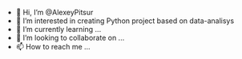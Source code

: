 - 👋 Hi, I’m @AlexeyPitsur
- 👀 I’m interested in creating Python project based on data-analisys
- 🌱 I’m currently learning ...
- 💞️ I’m looking to collaborate on ...
- 📫 How to reach me ...

<!---
AlexeyPitsur/AlexeyPitsur is a ✨ special ✨ repository because its `README.md` (this file) appears on your GitHub profile.
You can click the Preview link to take a look at your changes.
--->
